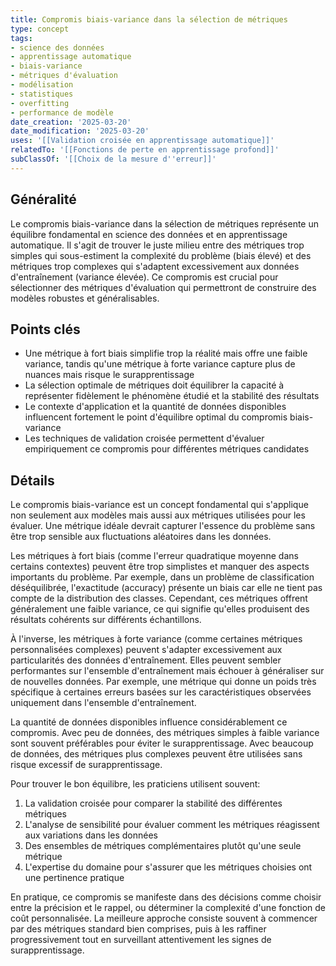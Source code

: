 ```yaml
---
title: Compromis biais-variance dans la sélection de métriques
type: concept
tags:
- science des données
- apprentissage automatique
- biais-variance
- métriques d'évaluation
- modélisation
- statistiques
- overfitting
- performance de modèle
date_creation: '2025-03-20'
date_modification: '2025-03-20'
uses: '[[Validation croisée en apprentissage automatique]]'
relatedTo: '[[Fonctions de perte en apprentissage profond]]'
subClassOf: '[[Choix de la mesure d''erreur]]'
---
```

## Généralité

Le compromis biais-variance dans la sélection de métriques représente un équilibre fondamental en science des données et en apprentissage automatique. Il s'agit de trouver le juste milieu entre des métriques trop simples qui sous-estiment la complexité du problème (biais élevé) et des métriques trop complexes qui s'adaptent excessivement aux données d'entraînement (variance élevée). Ce compromis est crucial pour sélectionner des métriques d'évaluation qui permettront de construire des modèles robustes et généralisables.

## Points clés

- Une métrique à fort biais simplifie trop la réalité mais offre une faible variance, tandis qu'une métrique à forte variance capture plus de nuances mais risque le surapprentissage
- La sélection optimale de métriques doit équilibrer la capacité à représenter fidèlement le phénomène étudié et la stabilité des résultats
- Le contexte d'application et la quantité de données disponibles influencent fortement le point d'équilibre optimal du compromis biais-variance
- Les techniques de validation croisée permettent d'évaluer empiriquement ce compromis pour différentes métriques candidates

## Détails

Le compromis biais-variance est un concept fondamental qui s'applique non seulement aux modèles mais aussi aux métriques utilisées pour les évaluer. Une métrique idéale devrait capturer l'essence du problème sans être trop sensible aux fluctuations aléatoires dans les données.

Les métriques à fort biais (comme l'erreur quadratique moyenne dans certains contextes) peuvent être trop simplistes et manquer des aspects importants du problème. Par exemple, dans un problème de classification déséquilibrée, l'exactitude (accuracy) présente un biais car elle ne tient pas compte de la distribution des classes. Cependant, ces métriques offrent généralement une faible variance, ce qui signifie qu'elles produisent des résultats cohérents sur différents échantillons.

À l'inverse, les métriques à forte variance (comme certaines métriques personnalisées complexes) peuvent s'adapter excessivement aux particularités des données d'entraînement. Elles peuvent sembler performantes sur l'ensemble d'entraînement mais échouer à généraliser sur de nouvelles données. Par exemple, une métrique qui donne un poids très spécifique à certaines erreurs basées sur les caractéristiques observées uniquement dans l'ensemble d'entraînement.

La quantité de données disponibles influence considérablement ce compromis. Avec peu de données, des métriques simples à faible variance sont souvent préférables pour éviter le surapprentissage. Avec beaucoup de données, des métriques plus complexes peuvent être utilisées sans risque excessif de surapprentissage.

Pour trouver le bon équilibre, les praticiens utilisent souvent:
1. La validation croisée pour comparer la stabilité des différentes métriques
2. L'analyse de sensibilité pour évaluer comment les métriques réagissent aux variations dans les données
3. Des ensembles de métriques complémentaires plutôt qu'une seule métrique
4. L'expertise du domaine pour s'assurer que les métriques choisies ont une pertinence pratique

En pratique, ce compromis se manifeste dans des décisions comme choisir entre la précision et le rappel, ou déterminer la complexité d'une fonction de coût personnalisée. La meilleure approche consiste souvent à commencer par des métriques standard bien comprises, puis à les raffiner progressivement tout en surveillant attentivement les signes de surapprentissage.